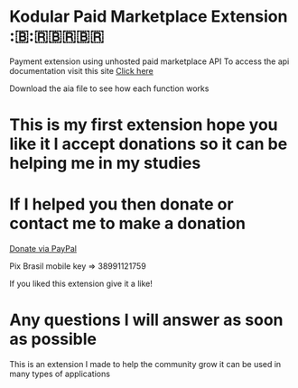 # Kodular Paid Marketplace Extension :🇧:🇷🇧🇷🇧🇷

Payment extension using unhosted paid marketplace API
To access the api documentation visit this site
<a href='https://www.mercadopago.com.br/developers/pt/reference'>Click here</a>


Download the aia file to see how each function works

# This is my first extension hope you like it I accept donations so it can be helping me in my studies

# If I helped you then donate or contact me to make a donation

<a href='https://www.paypal.com/paypalme/andreferreira481'>Donate via PayPal</a>

Pix Brasil mobile key => 38991121759

If you liked this extension give it a like!

# Any questions I will answer as soon as possible

This is an extension I made to help the community grow it can be used in many types of applications

